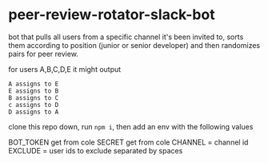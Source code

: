 # peer-review-rotator-slack-bot

bot that pulls all users from a specific channel it's been invited to, sorts them according to position (junior or senior developer) and then randomizes
pairs for peer review.

for users A,B,C,D,E it might output

```
A assigns to E
E assigns to B
B assigns to C
c assigns to D
D assigns to A
```

clone this repo down, run `npm i`, then add an env with the following values

BOT_TOKEN get from cole
SECRET get from cole
CHANNEL = channel id
EXCLUDE = user ids to exclude separated by spaces
